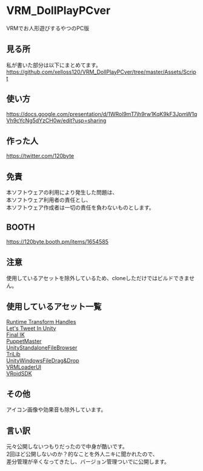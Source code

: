 # VRM_DollPlayPCver
VRMでお人形遊びするやつのPC版

## 見る所
私が書いた部分は以下にまとめてます。  
https://github.com/xelloss120/VRM_DollPlayPCver/tree/master/Assets/Script

## 使い方
https://docs.google.com/presentation/d/1WRol9mT7jh9rw1KqK9kF3JpmW1qVh9cYcNg5dYzCH0w/edit?usp=sharing

## 作った人
https://twitter.com/120byte

## 免責
本ソフトウェアの利用により発生した問題は、  
本ソフトウェア利用者の責任とし、  
本ソフトウェア作成者は一切の責任を負わないものとします。

## BOOTH
https://120byte.booth.pm/items/1654585

## 注意
使用しているアセットを除外しているため、cloneしただけではビルドできません。

## 使用しているアセット一覧
[Runtime Transform Handles](https://assetstore.unity.com/packages/tools/modeling/runtime-transform-handles-65363)  
[Let's Tweet In Unity](https://assetstore.unity.com/packages/tools/integration/let-s-tweet-in-unity-536)  
[Final IK](https://assetstore.unity.com/packages/tools/animation/final-ik-14290)  
[PuppetMaster](https://assetstore.unity.com/packages/tools/physics/puppetmaster-48977)  
[UnityStandaloneFileBrowser](https://github.com/gkngkc/UnityStandaloneFileBrowser)  
[TriLib](https://assetstore.unity.com/packages/tools/modeling/trilib-model-loader-package-91777?locale=ja-JP)  
[UnityWindowsFileDrag&Drop](https://github.com/Bunny83/UnityWindowsFileDrag-Drop)  
[VRMLoaderUI](https://github.com/m2wasabi/VRMLoaderUI)  
[VRoidSDK](https://developer.vroid.com/)

## その他
アイコン画像や効果音も除外しています。

## 言い訳
元々公開しないつもりだったので中身が酷いです。  
2回ほど公開しないのか？的なことを外人ニキに聞かれたので、  
差分管理が辛くなってきたし、バージョン管理ついでに公開します。
